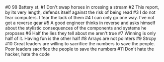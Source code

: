 #0 98 Battery st.
#1 Don't swap horses in crossing a stream
#2 This report, by its very length, defends itself against the risk of being read
#3 I do not fear computers. I fear the lack of them
#4 I can only go one way. I've not got a reverse gear
#5 A good engineer thinks in reverse and asks himself about the stylistic consequences of the components and systems he proposes
#6 Half the lies they tell about me aren't true
#7 Winning is only half of it. Having fun is the other half
#8 Arrays are not pointers
#9 Strcpy
#10 Great leaders are willing to sacrifice the numbers to save the people. Poor leaders sacrifice the people to save the numbers
#11 Don't hate the hacker, hate the code
